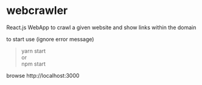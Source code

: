# webcrawler  
React.js WebApp to crawl a given website and show links within the domain  
  
to start use (ignore error message)  
> yarn start  
or  
> npm start  
  
browse http://localhost:3000